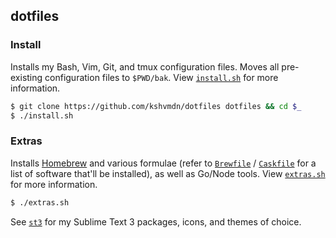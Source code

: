 ## dotfiles

### Install

Installs my Bash, Vim, Git, and tmux configuration files. Moves all pre-existing configuration files to `$PWD/bak`. View [`install.sh`](./install.sh) for more information.

```sh
$ git clone https://github.com/kshvmdn/dotfiles dotfiles && cd $_
$ ./install.sh
```

### Extras

Installs [Homebrew](https://brew.sh/) and various formulae (refer to [`Brewfile`](./misc/Brewfile) / [`Caskfile`](./misc/Caskfile) for a list of software that'll be installed), as well as Go/Node tools. View [`extras.sh`](./extras.sh) for more information.

```sh
$ ./extras.sh
```

See [`st3`](./st3) for my Sublime Text 3 packages, icons, and themes of choice.
